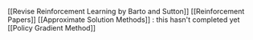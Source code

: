 [[Revise Reinforcement Learning by Barto and Sutton]]
[[Reinforcement Papers]]
[[Approximate Solution Methods]] : this hasn't completed yet
[[Policy Gradient Method]]